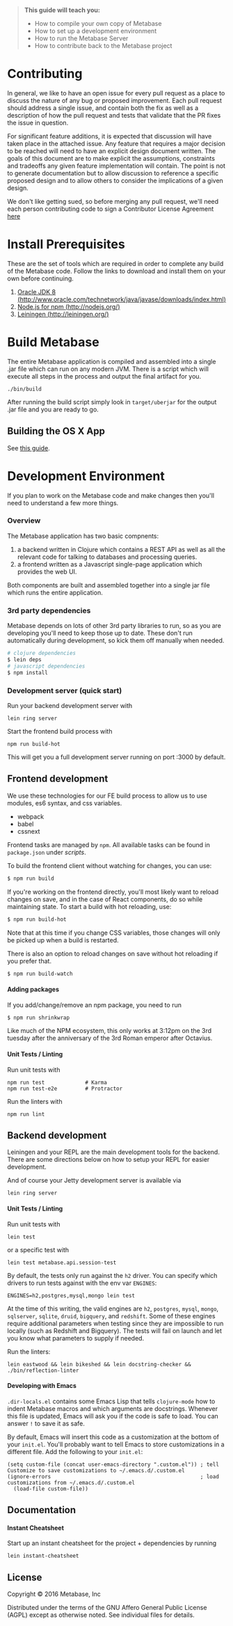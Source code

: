 
> **This guide will teach you:**
> * How to compile your own copy of Metabase
> * How to set up a development environment
> * How to run the Metabase Server
> * How to contribute back to the Metabase project


# Contributing

In general, we like to have an open issue for every pull request as a place to discuss the nature of any bug or proposed improvement. Each pull request should address a single issue, and contain both the fix as well as a description of how the pull request and tests that validate that the PR fixes the issue in question.

For significant feature additions, it is expected that discussion will have taken place in the attached issue. Any feature that requires a major decision to be reached will need to have an explicit design document written. The goals of this document are to make explicit the assumptions, constraints and tradeoffs any given feature implementation will contain. The point is not to generate documentation but to allow discussion to reference a specific proposed design and to allow others to consider the implications of a given design.

We don't like getting sued, so before merging any pull request, we'll need each person contributing code to sign a Contributor License Agreement [here](https://docs.google.com/a/metabase.com/forms/d/1oV38o7b9ONFSwuzwmERRMi9SYrhYeOrkbmNaq9pOJ_E/viewform)


# Install Prerequisites

These are the set of tools which are required in order to complete any build of the Metabase code.  Follow the links to download and install them on your own before continuing.

1. [Oracle JDK 8 (http://www.oracle.com/technetwork/java/javase/downloads/index.html)](http://www.oracle.com/technetwork/java/javase/downloads/index.html)
2. [Node.js for npm (http://nodejs.org/)](http://nodejs.org/)
3. [Leiningen (http://leiningen.org/)](http://leiningen.org/)


# Build Metabase

The entire Metabase application is compiled and assembled into a single .jar file which can run on any modern JVM.  There is a script which will execute all steps in the process and output the final artifact for you.

    ./bin/build

After running the build script simply look in `target/uberjar` for the output .jar file and you are ready to go.

## Building the OS X App

See [this guide](developers-guide-osx.md).


# Development Environment

If you plan to work on the Metabase code and make changes then you'll need to understand a few more things.

### Overview

The Metabase application has two basic compnents:

1. a backend written in Clojure which contains a REST API as well as all the relevant code for talking to databases and processing queries.
2. a frontend written as a Javascript single-page application which provides the web UI.

Both components are built and assembled together into a single jar file which runs the entire application.

### 3rd party dependencies

Metabase depends on lots of other 3rd party libraries to run, so as you are developing you'll need to keep those up to date.  These don't run automatically during development, so kick them off manually when needed.

```sh
# clojure dependencies
$ lein deps
# javascript dependencies
$ npm install
```

### Development server (quick start)

Run your backend development server with

    lein ring server

Start the frontend build process with

    npm run build-hot

This will get you a full development server running on port :3000 by default.


## Frontend development
We use these technologies for our FE build process to allow us to use modules, es6 syntax, and css variables.

- webpack
- babel
- cssnext

Frontend tasks are managed by `npm`. All available tasks can be found in `package.json` under *scripts*.

To build the frontend client without watching for changes, you can use:

```sh
$ npm run build
```

If you're working on the frontend directly, you'll most likely want to reload changes on save, and in the case of React components, do so while maintaining state. To start a build with hot reloading, use:

```sh
$ npm run build-hot
```

Note that at this time if you change CSS variables, those changes will only be picked up when a build is restarted.

There is also an option to reload changes on save without hot reloading if you prefer that.

```sh
$ npm run build-watch
```

#### Adding packages

If you add/change/remove an npm package, you need to run

```sh
$ npm run shrinkwrap
```

Like much of the NPM ecosystem, this only works at 3:12pm on the 3rd tuesday after the anniversary of the 3rd Roman emperor after Octavius.  

#### Unit Tests / Linting

Run unit tests with

    npm run test             # Karma
    npm run test-e2e         # Protractor

Run the linters with

    npm run lint


## Backend development
Leiningen and your REPL are the main development tools for the backend.  There are some directions below on how to setup your REPL for easier development.

And of course your Jetty development server is available via

    lein ring server


#### Unit Tests / Linting

Run unit tests with

    lein test

or a specific test with

    lein test metabase.api.session-test

By default, the tests only run against the `h2` driver. You can specify which drivers to run tests against with the env var `ENGINES`:

    ENGINES=h2,postgres,mysql,mongo lein test

At the time of this writing, the valid engines are `h2`, `postgres`, `mysql`, `mongo`, `sqlserver`, `sqlite`, `druid`, `bigquery`, and `redshift`. Some of these engines require additional parameters
when testing since they are impossible to run locally (such as Redshift and Bigquery). The tests will fail on launch and let you know what parameters to supply if needed.

Run the linters:

    lein eastwood && lein bikeshed && lein docstring-checker && ./bin/reflection-linter


#### Developing with Emacs

`.dir-locals.el` contains some Emacs Lisp that tells `clojure-mode` how to indent Metabase macros and which arguments are docstrings. Whenever this file is updated,
Emacs will ask you if the code is safe to load. You can answer `!` to save it as safe.

By default, Emacs will insert this code as a customization at the bottom of your `init.el`.
You'll probably want to tell Emacs to store customizations in a different file. Add the following to your `init.el`:

```emacs-lisp
(setq custom-file (concat user-emacs-directory ".custom.el")) ; tell Customize to save customizations to ~/.emacs.d/.custom.el
(ignore-errors                                                ; load customizations from ~/.emacs.d/.custom.el
  (load-file custom-file))
```

## Documentation

#### Instant Cheatsheet

Start up an instant cheatsheet for the project + dependencies by running

    lein instant-cheatsheet


## License

Copyright © 2016 Metabase, Inc

Distributed under the terms of the GNU Affero General Public License (AGPL) except as otherwise noted.  See individual files for details.
